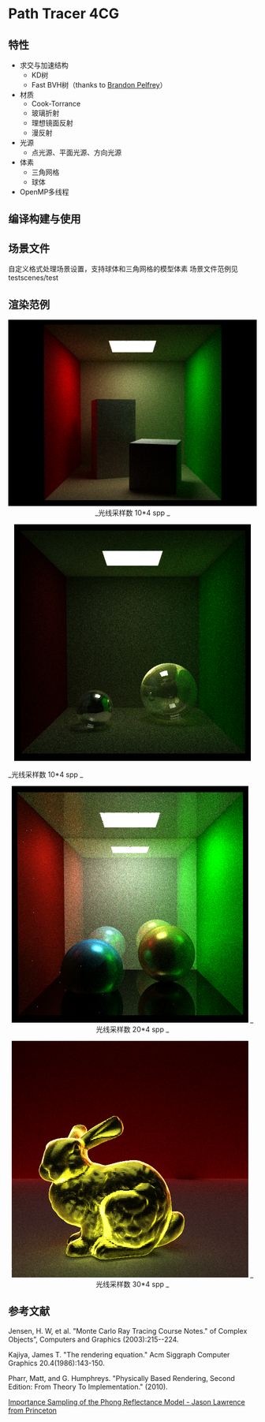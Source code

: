 Path Tracer 4CG
====
特性
----
* 求交与加速结构
  - KD树
  - Fast BVH树（thanks to [Brandon Pelfrey](https://github.com/brandonpelfrey/Fast-BVH)）
* 材质
  - Cook-Torrance
  - 玻璃折射
  - 理想镜面反射
  - 漫反射
* 光源
  - 点光源、平面光源、方向光源
* 体素
  - 三角网格
  - 球体
* OpenMP多线程


编译构建与使用
-----

场景文件
-----
自定义格式处理场景设置，支持球体和三角网格的模型体素
场景文件范例见testscenes/test

渲染范例
----

<p align="center">
<img src="https://github.com/koscielny/path_tracer_4CG/raw/master/result_image/cornell_box_10.png"/>
_光线采样数 10*4 spp _
</p>

<p align="center">
<img src="https://github.com/koscielny/path_tracer_4CG/raw/master/result_image/cornell_box_12.png"/>
</p>
_光线采样数 10*4 spp _

<p align="center">
<img src="https://github.com/koscielny/path_tracer_4CG/raw/master/result_image/cornell_box_21.png"/>
_光线采样数 20*4 spp _
</p>

<p align="center">
<img src="https://github.com/koscielny/path_tracer_4CG/raw/master/result_image/bunny_29.png"/>
_光线采样数 30*4 spp _
</p>


参考文献
-----
Jensen, H. W, et al. "Monte Carlo Ray Tracing Course Notes." of Complex Objects”, Computers and Graphics (2003):215--224.

Kajiya, James T. "The rendering equation." Acm Siggraph Computer Graphics 20.4(1986):143-150.

Pharr, Matt, and G. Humphreys. "Physically Based Rendering, Second Edition: From Theory To Implementation." (2010).

[Importance Sampling of the Phong Reflectance Model - Jason Lawrence from Princeton](http://www.cs.princeton.edu/courses/archive/fall12/cos526/papers/importance.pdf)
